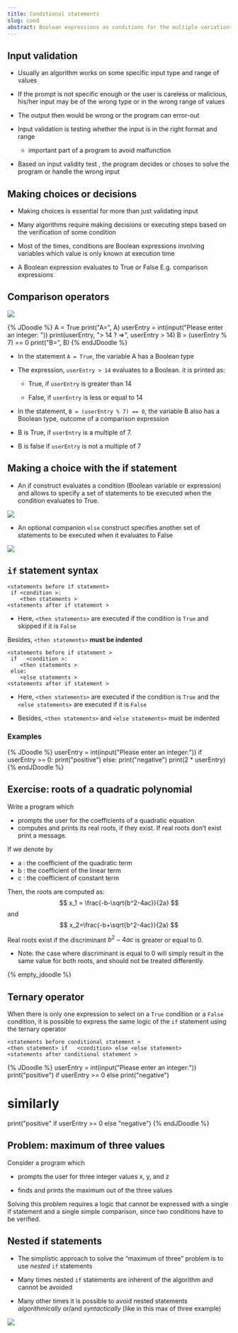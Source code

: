 ```yaml
---
title: Conditional statements 
slug: cond 
abstract: Boolean expressions as conditions for the multiple variations of conditional statements
---
```


## Input validation

* Usually an algorithm works on some specific input type and range of values

* If the prompt is not specific enough or the user is careless or malicious, his/her input may be of the wrong type or in the wrong range of values

* The output then would be wrong or the program can error-out

* Input validation is testing whether the input is in the right format and range

    * important part of a program to avoid malfunction

* Based on input validity test , the program decides or choses to solve the program or handle the wrong input

## Making choices or decisions

* Making choices is essential for more than just validating input

* Many algorithms require making decisions or executing steps based on the verification of some condition

* Most of the times, conditions are Boolean expressions involving variables which value is only known at execution time

* A Boolean expression evaluates to True or False E.g. comparison expressions

## Comparison operators
![](assets/images/Lec4-1.png)

{% JDoodle %}
A = True
print("A=", A)
userEntry = int(input("Please enter an integer: "))
print(userEntry, "> 14 ? =>", userEntry > 14)
B = (userEntry % 7) == 0
print("B=", B)
{% endJDoodle %}

* In the statement `A = True`, the variable A has a Boolean type

* The expression, `userEntry > 14` evaluates to a Boolean. it is printed as:

    * True, if `userEntry` is greater than 14

    * False, if `userEntry` is less or equal to 14

* In the statement, `B = (userEntry % 7) == 0`, the variable B also has a Boolean type, outcome of a comparison expression

* B is True, if `userEntry` is a multiple of 7.

* B is false if `userEntry` is not a multiple of 7

## Making a choice with the if statement

* An if construct evaluates a condition (Boolean variable or expression) and allows to specify a set of statements to be executed when the condition evaluates to True.

![](assets/images/Lec4-2.png)

* An  optional  companion `else` construct specifies another set of statements to be executed when it evaluates to False

![](assets/images/Lec4-3.png)

## `if` statement syntax

```
<statements before if statement>
 if <condition >:
    <then statements >
<statements after if statement >
```
* Here, `<then statements>` are executed if the condition is `True` and skipped if it is `False`

Besides, `<then statements>` **must be indented**
```
<statements before if statement >
 if   <condition >:
    <then statements >
 else: 
    <else statements >
<statements after if statement >
```
* Here, `<then statements>` are executed if the condition is `True` and the `<else statements>` are executed if it is `False`

* Besides, `<then statements>` and `<else statements>` must be  indented

### Examples
{% JDoodle %}
userEntry = int(input("Please enter an integer:"))
if userEntry >= 0:
print("positive")
else:
print("negative")
print(2 * userEntry)
{% endJDoodle %}

## Exercise: roots of a quadratic polynomial
Write a program which

* prompts the user for the coefficients of a quadratic equation
* computes and prints its real roots, if they exist. If real roots don’t exist print a message.

If we denote by

* a : the coefficient of the quadratic term
* b : the coefficient of the linear term
* c : the coefficient of constant term

Then, the roots are computed as:
$$
x_1 = \frac{-b-\sqrt{b^2-4ac}}{2a}
$$
and
$$
x_2=\frac{-b+\sqrt{b^2-4ac}}{2a}
$$

Real roots exist if the discriminant $b^2-4ac$ is greater or equal to 0.

* Note: the case where discriminant is equal to 0 will simply result in the same value for both roots, and should not be treated differently.

{% empty_jdoodle %}

## Ternary operator

When there is only one expression to select on a `True` condition or a `False` condition, it is possible to express the same logic of the `if` statement using the ternary operator

```
<statements before conditional statement >
<then statement> if   <condition> else <else statement>
<statements after conditional statement >
```

{% JDoodle %}
userEntry = int(input("Please enter an integer:"))
print("positive") if userEntry >= 0 else print("negative")
# similarly
print("positive" if userEntry >= 0 else "negative")
{% endJDoodle %}

## Problem: maximum of three values

Consider a program which

* prompts the user for three integer values x, y, and z

* finds and prints the maximum out of the three values

Solving this problem requires a logic that cannot be expressed with a single if statement and a single simple comparison, since two conditions have to be verified.

## Nested if statements

* The simplistic approach to solve the “maximum of three” problem is to use *nested* `if` statements

* Many times nested `if` statements are inherent of the algorithm and cannot be avoided

* Many other times it is possible to avoid nested statements *algorithmically* or/and *syntactically* (like in this max of three example)

![](assets/images/Lec4-4.png)

